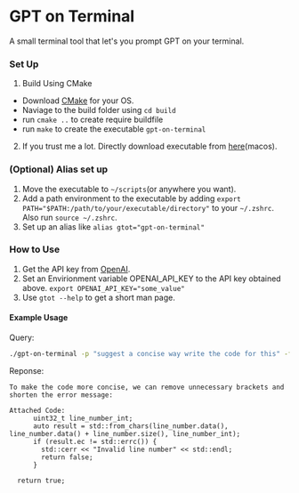 # GPT on Terminal

A small terminal tool that let's you prompt GPT on your terminal. 

### Set Up

1. Build Using CMake 
 - Download [CMake](https://cmake.org/cmake/help/latest/guide/tutorial/index.html) for your OS. 
 - Naviage to the build folder using ```cd build```
 - run ```cmake ..``` to create require buildfile 
 - run ```make``` to create the executable `gpt-on-terminal`

2. If you trust me a lot. Directly download executable from [here](https://github.com/theoden42/gpt-on-terminal/releases/tag/v1.0.0)(macos).

### (Optional) Alias set up
1. Move the executable to `~/scripts`(or anywhere you want). 
2. Add a path environment to the executable by adding `export PATH="$PATH:/path/to/your/executable/directory"` to your `~/.zshrc`. Also run `source ~/.zshrc`.
3. Set up an alias like `alias gtot="gpt-on-terminal"`  

### How to Use

1. Get the API key from [OpenAI](https://openai.com/index/openai-api/). 
2. Set an Envirionment variable OPENAI_API_KEY to the API key obtained above.
```export OPENAI_API_KEY="some_value"```
3. Use ```gtot --help``` to get a short man page. 

#### Example Usage
Query: 
```bash
./gpt-on-terminal -p "suggest a concise way write the code for this" -f "../src/gtot_api.cc" -l "140-151"
```

Reponse: 
```
To make the code more concise, we can remove unnecessary brackets and shorten the error message:

Attached Code:
      uint32_t line_number_int;
      auto result = std::from_chars(line_number.data(), line_number.data() + line_number.size(), line_number_int);
      if (result.ec != std::errc()) {
        std::cerr << "Invalid line number" << std::endl;
        return false;
      }

  return true;
```


